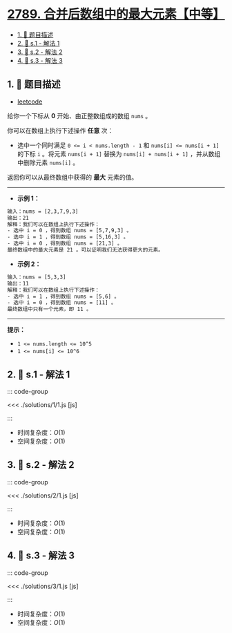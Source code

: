 # [2789. 合并后数组中的最大元素【中等】](https://github.com/tnotesjs/TNotes.leetcode/tree/main/notes/2789.%20%E5%90%88%E5%B9%B6%E5%90%8E%E6%95%B0%E7%BB%84%E4%B8%AD%E7%9A%84%E6%9C%80%E5%A4%A7%E5%85%83%E7%B4%A0%E3%80%90%E4%B8%AD%E7%AD%89%E3%80%91)

<!-- region:toc -->

- [1. 📝 题目描述](#1--题目描述)
- [2. 🎯 s.1 - 解法 1](#2--s1---解法-1)
- [3. 🎯 s.2 - 解法 2](#3--s2---解法-2)
- [4. 🎯 s.3 - 解法 3](#4--s3---解法-3)

<!-- endregion:toc -->

## 1. 📝 题目描述

- [leetcode](https://leetcode.cn/problems/largest-element-in-an-array-after-merge-operations/)

给你一个下标从 **0** 开始、由正整数组成的数组 `nums` 。

你可以在数组上执行下述操作 **任意** 次：

- 选中一个同时满足 `0 <= i < nums.length - 1` 和 `nums[i] <= nums[i + 1]` 的下标 `i` 。将元素 `nums[i + 1]` 替换为 `nums[i] + nums[i + 1]` ，并从数组中删除元素 `nums[i]` 。

返回你可以从最终数组中获得的 **最大** 元素的值。

---

- **示例 1：**

```txt
输入：nums = [2,3,7,9,3]
输出：21
解释：我们可以在数组上执行下述操作：
- 选中 i = 0 ，得到数组 nums = [5,7,9,3] 。
- 选中 i = 1 ，得到数组 nums = [5,16,3] 。
- 选中 i = 0 ，得到数组 nums = [21,3] 。
最终数组中的最大元素是 21 。可以证明我们无法获得更大的元素。
```

- **示例 2：**

```txt
输入：nums = [5,3,3]
输出：11
解释：我们可以在数组上执行下述操作：
- 选中 i = 1 ，得到数组 nums = [5,6] 。
- 选中 i = 0 ，得到数组 nums = [11] 。
最终数组中只有一个元素，即 11 。
```

---

**提示：**

- `1 <= nums.length <= 10^5`
- `1 <= nums[i] <= 10^6`

## 2. 🎯 s.1 - 解法 1

::: code-group

<<< ./solutions/1/1.js [js]

:::

- 时间复杂度：$O(1)$
- 空间复杂度：$O(1)$

## 3. 🎯 s.2 - 解法 2

::: code-group

<<< ./solutions/2/1.js [js]

:::

- 时间复杂度：$O(1)$
- 空间复杂度：$O(1)$

## 4. 🎯 s.3 - 解法 3

::: code-group

<<< ./solutions/3/1.js [js]

:::

- 时间复杂度：$O(1)$
- 空间复杂度：$O(1)$
